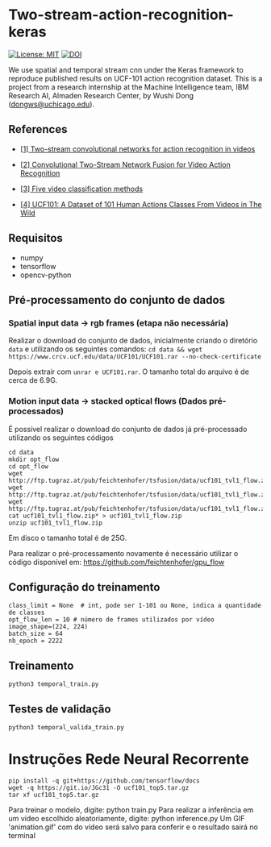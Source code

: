 # Two-stream-action-recognition-keras
[![License: MIT](https://img.shields.io/badge/License-MIT-yellow.svg)](https://opensource.org/licenses/MIT)
[![DOI](https://zenodo.org/badge/127003611.svg)](https://zenodo.org/badge/latestdoi/127003611) 

We use spatial and temporal stream cnn under the Keras framework to reproduce published results on UCF-101 action recognition dataset. This is a project from a research internship at the Machine Intelligence team, IBM Research AI, Almaden Research Center, by Wushi Dong (dongws@uchicago.edu).


## References

*  [[1] Two-stream convolutional networks for action recognition in videos](http://papers.nips.cc/paper/5353-two-stream-convolutional)

*  [[2] Convolutional Two-Stream Network Fusion for Video Action Recognition](https://github.com/feichtenhofer/twostreamfusion)

*  [[3] Five video classification methods](https://github.com/harvitronix/five-video-classification-methods/blob/master/README.md)

*  [[4] UCF101: A Dataset of 101 Human Actions Classes From Videos in The Wild](https://arxiv.org/abs/1212.0402)


## Requisitos

  * numpy
  * tensorflow
  * opencv-python

## Pré-processamento do conjunto de dados

### Spatial input data -> rgb frames (etapa não necessária)

  Realizar o download do conjunto de dados, inicialmente criando o diretório `data` e utilizando os seguintes comandos:
  `cd data && wget https://www.crcv.ucf.edu/data/UCF101/UCF101.rar --no-check-certificate`
  
  Depois extrair com `unrar e UCF101.rar`. O tamanho total do arquivo é de cerca de 6.9G.

### Motion input data -> stacked optical flows (Dados pré-processados)

  É possível realizar o download do conjunto de dados já pré-processado utilizando os seguintes códigos
  ```
  cd data
  mkdir opt_flow
  cd opt_flow
  wget http://ftp.tugraz.at/pub/feichtenhofer/tsfusion/data/ucf101_tvl1_flow.zip.001
  wget http://ftp.tugraz.at/pub/feichtenhofer/tsfusion/data/ucf101_tvl1_flow.zip.002
  wget http://ftp.tugraz.at/pub/feichtenhofer/tsfusion/data/ucf101_tvl1_flow.zip.003
  cat ucf101_tvl1_flow.zip* > ucf101_tvl1_flow.zip
  unzip ucf101_tvl1_flow.zip
  ```
  Em disco o tamanho total é de 25G.

  Para realizar o pré-processamento novamente é necessário utilizar o código disponível em: https://github.com/feichtenhofer/gpu_flow

## Configuração do treinamento

  ```
  class_limit = None  # int, pode ser 1-101 ou None, indica a quantidade de classes
  opt_flow_len = 10 # número de frames utilizados por vídeo
  image_shape=(224, 224)
  batch_size = 64
  nb_epoch = 2222
  ```

## Treinamento

  `python3 temporal_train.py`


## Testes de validação

  `python3 temporal_valida_train.py`

# Instruções Rede Neural Recorrente

    pip install -q git+https://github.com/tensorflow/docs
    wget -q https://git.io/JGc31 -O ucf101_top5.tar.gz
    tar xf ucf101_top5.tar.gz 
    
Para treinar o modelo, digite:
    python train.py
Para realizar a inferência em um vídeo escolhido aleatoriamente, digite:
    python inference.py
Um GIF 'animation.gif' com do vídeo será salvo para conferir e o resultado sairá no terminal

